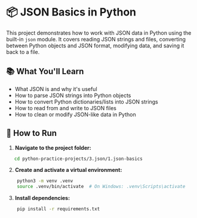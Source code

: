 # 📦 JSON Basics in Python

This project demonstrates how to work with JSON data in Python using the built-in `json` module. It covers reading JSON strings and files, converting between Python objects and JSON format, modifying data, and saving it back to a file.


## 📚 What You'll Learn

- What JSON is and why it's useful
- How to parse JSON strings into Python objects
- How to convert Python dictionaries/lists into JSON strings
- How to read from and write to JSON files
- How to clean or modify JSON-like data in Python


## 🚀 How to Run

1. **Navigate to the project folder:**

```bash
   cd python-practice-projects/3.json/1.json-basics
```

2. **Create and activate a virtual environment:**

```bash
    python3 -m venv .venv
    source .venv/bin/activate  # On Windows: .venv\Scripts\activate
```

3. **Install dependencies:**

```bash
    pip install -r requirements.txt
```

